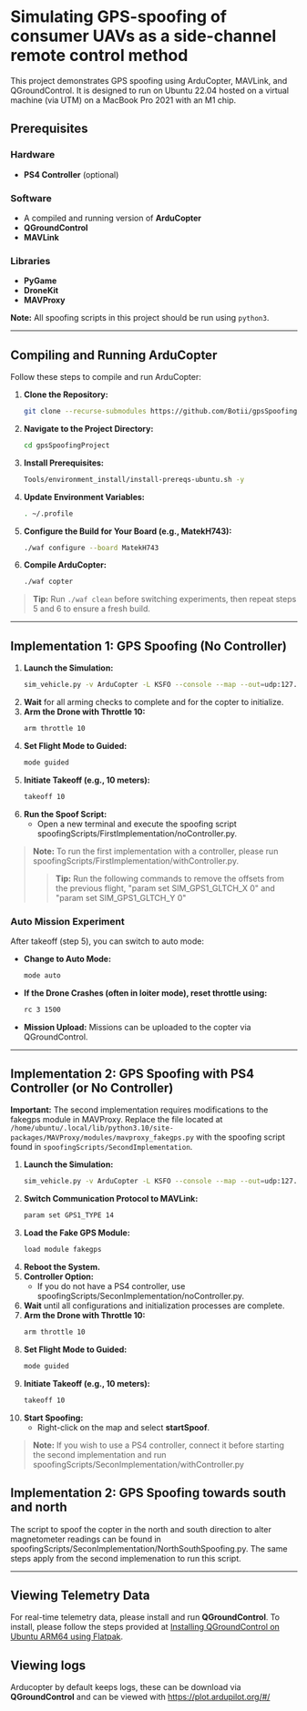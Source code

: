 # Simulating GPS-spoofing of consumer UAVs as a side-channel remote control method

This project demonstrates GPS spoofing using ArduCopter, MAVLink, and QGroundControl. It is designed to run on Ubuntu 22.04 hosted on a virtual machine (via UTM) on a MacBook Pro 2021 with an M1 chip.

## Prerequisites

### Hardware
- **PS4 Controller** (optional)

### Software
- A compiled and running version of **ArduCopter**
- **QGroundControl**
- **MAVLink**

### Libraries
- **PyGame**
- **DroneKit**
- **MAVProxy**

**Note:** All spoofing scripts in this project should be run using `python3`.

---

## Compiling and Running ArduCopter

Follow these steps to compile and run ArduCopter:

1. **Clone the Repository:**
    ```bash
    git clone --recurse-submodules https://github.com/Botii/gpsSpoofingProject
    ```
2. **Navigate to the Project Directory:**
    ```bash
    cd gpsSpoofingProject
    ```
3. **Install Prerequisites:**
    ```bash
    Tools/environment_install/install-prereqs-ubuntu.sh -y
    ```
4. **Update Environment Variables:**
    ```bash
    . ~/.profile
    ```
5. **Configure the Build for Your Board (e.g., MatekH743):**
    ```bash
    ./waf configure --board MatekH743
    ```
6. **Compile ArduCopter:**
    ```bash
    ./waf copter
    ```

> **Tip:** Run `./waf clean` before switching experiments, then repeat steps 5 and 6 to ensure a fresh build.

---

## Implementation 1: GPS Spoofing (No Controller)

1. **Launch the Simulation:**
    ```bash
    sim_vehicle.py -v ArduCopter -L KSFO --console --map --out=udp:127.0.0.1:14550 --out=udp:127.0.0.1:14551
    ```
2. **Wait** for all arming checks to complete and for the copter to initialize.
3. **Arm the Drone with Throttle 10:**
    ```bash
    arm throttle 10
    ```
4. **Set Flight Mode to Guided:**
    ```bash
    mode guided
    ```
5. **Initiate Takeoff (e.g., 10 meters):**
    ```bash
    takeoff 10
    ```
6. **Run the Spoof Script:**
    - Open a new terminal and execute the spoofing script spoofingScripts/FirstImplementation/noController.py. 

> **Note:** To run the first implementation with a controller, please run spoofingScripts/FirstImplementation/withController.py.
> > **Tip:** Run the following commands to remove the offsets from the previous flight, "param set SIM_GPS1_GLTCH_X 0" and "param set SIM_GPS1_GLTCH_Y 0"

### Auto Mission Experiment

After takeoff (step 5), you can switch to auto mode:

- **Change to Auto Mode:**
    ```bash
    mode auto
    ```
- **If the Drone Crashes (often in loiter mode), reset throttle using:**
    ```bash
    rc 3 1500
    ```
- **Mission Upload:** Missions can be uploaded to the copter via QGroundControl.

---

## Implementation 2: GPS Spoofing with PS4 Controller (or No Controller)

**Important:** The second implementation requires modifications to the fakegps module in MAVProxy. Replace the file located at `/home/ubuntu/.local/lib/python3.10/site-packages/MAVProxy/modules/mavproxy_fakegps.py` with the spoofing script found in `spoofingScripts/SecondImplementation`. 

1. **Launch the Simulation:**
    ```bash
    sim_vehicle.py -v ArduCopter -L KSFO --console --map --out=udp:127.0.0.1:14550 --out=udp:127.0.0.1:14551
    ```
2. **Switch Communication Protocol to MAVLink:**
    ```bash
    param set GPS1_TYPE 14
    ```
3. **Load the Fake GPS Module:**
    ```bash
    load module fakegps
    ```
4. **Reboot the System.**
5. **Controller Option:**
    - If you do not have a PS4 controller, use spoofingScripts/SeconImplementation/noController.py.
6. **Wait** until all configurations and initialization processes are complete.
7. **Arm the Drone with Throttle 10:**
    ```bash
    arm throttle 10
    ```
8. **Set Flight Mode to Guided:**
    ```bash
    mode guided
    ```
9. **Initiate Takeoff (e.g., 10 meters):**
    ```bash
    takeoff 10
    ```
10. **Start Spoofing:**
    - Right-click on the map and select **startSpoof**.

> **Note:** If you wish to use a PS4 controller, connect it before starting the second implementation and run spoofingScripts/SeconImplementation/withController.py


## Implementation 2: GPS Spoofing towards south and north

The script to spoof the copter in the north and south direction to alter magnetometer readings can be found in spoofingScripts/SeconImplementation/NorthSouthSpoofing.py. The same steps apply from the second implemenation to run this script. 

---

## Viewing Telemetry Data

For real-time telemetry data, please install and run **QGroundControl**. To install, please follow the steps provided at [Installing QGroundControl on Ubuntu ARM64 using Flatpak](https://github.com/sidharthmohannair/Installing-QGroundControl-on-Ubuntu-ARM64-using-Flatpak).

## Viewing logs

Arducopter by default keeps logs, these can be download via  **QGroundControl** and can be viewed with https://plot.ardupilot.org/#/
